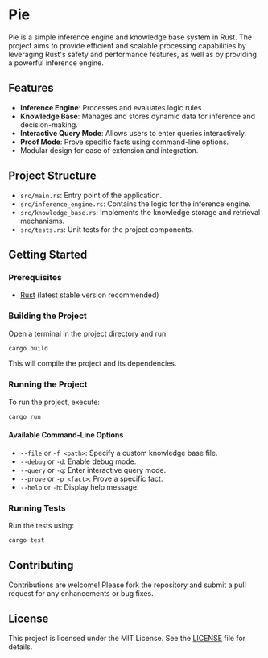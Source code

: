 # Pie

Pie is a simple inference engine and knowledge base system in Rust. The project aims to provide efficient and scalable processing capabilities by leveraging Rust's safety and performance features, as well as by providing a powerful inference engine.

## Features

- **Inference Engine**: Processes and evaluates logic rules.
- **Knowledge Base**: Manages and stores dynamic data for inference and decision-making.
- **Interactive Query Mode**: Allows users to enter queries interactively.
- **Proof Mode**: Prove specific facts using command-line options.
- Modular design for ease of extension and integration.

## Project Structure

- `src/main.rs`: Entry point of the application.
- `src/inference_engine.rs`: Contains the logic for the inference engine.
- `src/knowledge_base.rs`: Implements the knowledge storage and retrieval mechanisms.
- `src/tests.rs`: Unit tests for the project components.

## Getting Started

### Prerequisites

- [Rust](https://www.rust-lang.org/tools/install) (latest stable version recommended)

### Building the Project

Open a terminal in the project directory and run:

```bash
cargo build
```

This will compile the project and its dependencies.

### Running the Project

To run the project, execute:

```bash
cargo run
```

#### Available Command-Line Options

- `--file` or `-f <path>`: Specify a custom knowledge base file.
- `--debug` or `-d`: Enable debug mode.
- `--query` or `-q`: Enter interactive query mode.
- `--prove` or `-p <fact>`: Prove a specific fact.
- `--help` or `-h`: Display help message.

### Running Tests

Run the tests using:

```bash
cargo test
```

## Contributing

Contributions are welcome! Please fork the repository and submit a pull request for any enhancements or bug fixes.

## License

This project is licensed under the MIT License. See the [LICENSE](LICENSE) file for details.
